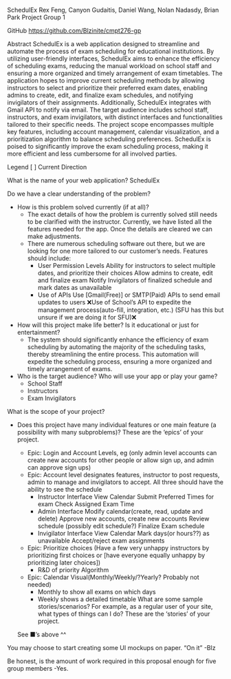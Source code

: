 SchedulEx
Rex Feng, Canyon Gudaitis, Daniel Wang, Nolan Nadasdy, Brian Park
Project Group 1

GitHub
https://github.com/Blzinite/cmpt276-gp

Abstract
SchedulEx is a web application designed to streamline and automate the process of exam scheduling for educational institutions. By utilizing user-friendly interfaces, SchedulEx aims to enhance the efficiency of scheduling exams, reducing the manual workload on school staff and ensuring a more organized and timely arrangement of exam timetables. The application hopes to improve current scheduling methods by allowing instructors to select and prioritize their preferred exam dates, enabling admins to create, edit, and finalize exam schedules, and notifying invigilators of their assignments. Additionally, SchedulEx integrates with Gmail API to notify via email. The target audience includes school staff, instructors, and exam invigilators, with distinct interfaces and functionalities tailored to their specific needs. The project scope encompasses multiple key features, including account management, calendar visualization, and a prioritization algorithm to balance scheduling preferences. SchedulEx is poised to significantly improve the exam scheduling process, making it more efficient and less cumbersome for all involved parties.

Legend
[ ] Current Direction

What is the name of your web application?
SchedulEx

Do we have a clear understanding of the problem?

- How is this problem solved currently (if at all)?
  - The exact details of how the problem is currently solved still needs to be clarified with the instructor. Currently, we have listed all the features needed for the app. Once the details are cleared we can make adjustments.
  - There are numerous scheduling software out there, but we are looking for one more tailored to our customer’s needs. Features should include:
    - User Permission Levels
      Ability for instructors to select multiple dates, and prioritize their choices
      Allow admins to create, edit and finalize exam
      Notify Invigilators of finalized schedule and mark dates as unavailable
    - Use of APIs
      Use [Gmail(Free)] or SMTP(Paid) APIs to send email updates to users
      ❌Use of School’s API to expedite the management process(auto-fill, integration, etc.) (SFU has this but unsure if we are doing it for SFU)❌
- How will this project make life better? Is it educational or just for entertainment?
  - The system should significantly enhance the efficiency of exam scheduling by automating the majority of the scheduling tasks, thereby streamlining the entire process. This automation will expedite the scheduling process, ensuring a more organized and timely arrangement of exams.
- Who is the target audience? Who will use your app or play your game?
  - School Staff
  - Instructors
  - Exam Invigilators

What is the scope of your project?

- Does this project have many individual features or one main feature (a possibility with many subproblems)? These are the ‘epics’ of your project.
  - Epic: Login and Account Levels, eg (only admin level accounts can create new accounts for other people or allow sign up, and admin can approve sign ups)
  - Epic: Account level designates features, instructor to post requests, admin to manage and invigilators to accept. All three should have the ability to see the schedule
    - Instructor Interface
      View Calendar
      Submit Preferred Times for exam
      Check Assigned Exam Time
    - Admin Interface
      Modify calendar(create, read, update and delete)
      Approve new accounts, create new accounts
      Review schedule (possibly edit schedule?)
      Finalize Exam schedule
    - Invigilator Interface
      View Calendar
      Mark days(or hours??) as unavailable
      Accept/reject exam assignments
  - Epic: Prioritize choices (Have a few very unhappy instructors by prioritizing first choices or [have everyone equally unhappy by prioritizing later choices])
    - R&D of priority Algorithm
  - Epic: Calendar Visual(Monthly/Weekly/?Yearly? Probably not needed)
    - Monthly to show all exams on which days
    - Weekly shows a detailed timetable
What are some sample stories/scenarios? For example, as a regular user of your site, what types of things can I do?  These are the ‘stories’ of your project.

  See ■’s above ^^

You may choose to start creating some UI mockups on paper.
  “On it” -Blz

Be honest, is the amount of work required in this proposal enough for five group members
  -Yes.
